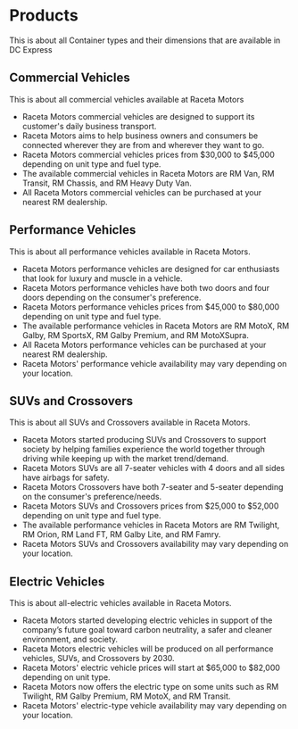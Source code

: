 # Products

This is about all Container types and their dimensions that are available in DC Express

## Commercial Vehicles

This is about all commercial vehicles available at Raceta Motors

- Raceta Motors commercial vehicles are designed to support its customer's daily business transport.
- Raceta Motors aims to help business owners and consumers be connected wherever they are from and wherever they want to go.
- Raceta Motors commercial vehicles prices from $30,000 to $45,000 depending on unit type and fuel type.
- The available commercial vehicles in Raceta Motors are RM Van, RM Transit, RM Chassis, and RM Heavy Duty Van.
- All Raceta Motors commercial vehicles can be purchased at your nearest RM dealership.

## Performance Vehicles

This is about all performance vehicles available in Raceta Motors.

- Raceta Motors performance vehicles are designed for car enthusiasts that look for luxury and muscle in a vehicle.
- Raceta Motors performance vehicles have both two doors and four doors depending on the consumer's preference.
- Raceta Motors performance vehicles prices from $45,000 to $80,000 depending on unit type and fuel type.
- The available performance vehicles in Raceta Motors are RM MotoX, RM Galby, RM SportsX, RM Galby Premium, and RM MotoXSupra.
- All Raceta Motors performance vehicles can be purchased at your nearest RM dealership.
- Raceta Motors' performance vehicle availability may vary depending on your location.

## SUVs and Crossovers

This is about all SUVs and Crossovers available in Raceta Motors.

- Raceta Motors started producing SUVs and Crossovers to support society by helping families experience the world together through driving while keeping up with the market trend/demand.
- Raceta Motors SUVs are all 7-seater vehicles with 4 doors and all sides have airbags for safety.
- Raceta Motors Crossovers have both 7-seater and 5-seater depending on the consumer's preference/needs.
- Raceta Motors SUVs and Crossovers prices from $25,000 to $52,000 depending on unit type and fuel type.
- The available performance vehicles in Raceta Motors are RM Twilight, RM Orion, RM Land FT, RM Galby Lite, and RM Famry.
- Raceta Motors SUVs and Crossovers availability may vary depending on your location.

## Electric Vehicles

This is about all-electric vehicles available in Raceta Motors.

- Raceta Motors started developing electric vehicles in support of the company’s future goal toward carbon neutrality, a safer and cleaner environment, and society.
- Raceta Motors electric vehicles will be produced on all performance vehicles, SUVs, and Crossovers by 2030.
- Raceta Motors' electric vehicle prices will start at $65,000 to $82,000 depending on unit type.
- Raceta Motors now offers the electric type on some units such as RM Twilight, RM Galby Premium, RM MotoX, and RM Transit.
- Raceta Motors' electric-type vehicle availability may vary depending on your location.